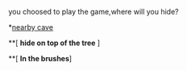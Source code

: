 
you choosed to play the game,where will you hide?

*[nearby cave](../cave.md)

**[ **hide on top of the tree** ]

**[ **In the brushes**]
